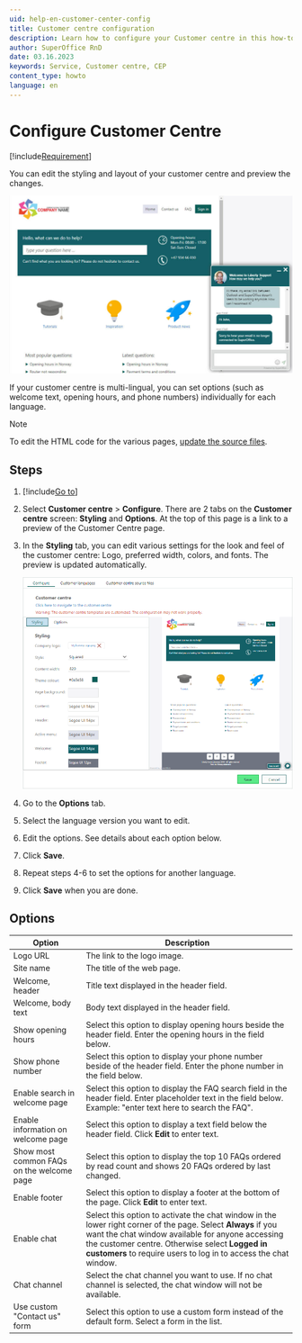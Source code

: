 ```yaml
---
uid: help-en-customer-center-config
title: Customer centre configuration
description: Learn how to configure your Customer centre in this how-to guide.
author: SuperOffice RnD
date: 03.16.2023
keywords: Service, Customer centre, CEP
content_type: howto
language: en
---
```


# Configure Customer Centre <i class="ph ph-question" aria-label="Question mark"></i>

[!include[Requirement](../../learn/includes/req-cep.md)]

You can edit the styling and layout of your customer centre and preview the changes.

![Set up the chat widget on your Customer centre so that customers can chat with you while they visit your website -screenshot][img2]

If your customer centre is multi-lingual, you can set options (such as welcome text, opening hours, and phone numbers) individually for each language.

> [!NOTE]
> To edit the HTML code for the various pages, [update the source files][1].

## Steps

1. [!include[Go to](../../learn/includes/goto-sm.md)]

1. Select **Customer centre** > **Configure**. There are 2 tabs on the **Customer centre** screen: **Styling** and **Options**. At the top of this page is a link to a preview of the Customer Centre page.

1. In the **Styling** tab, you can edit various settings for the look and feel of the customer centre: Logo, preferred width, colors, and fonts. The preview is updated automatically.

    ![Preview your customer center pages -screenshot][img3]

1. Go to the **Options** tab.

1. Select the language version you want to edit.

1. Edit the options. See details about each option below.

1. Click **Save**.

1. Repeat steps 4-6 to set the options for another language.

1. Click **Save** when you are done.

## Options

| Option | Description |
|---|---|
| Logo URL | The link to the logo image. |
| Site name | The title of the web page. |
| Welcome, header | Title text displayed in the header field. |
| Welcome, body text | Body text displayed in the header field. |
| Show opening hours | Select this option to display opening hours beside the header field. Enter the opening hours in the field below. |
| Show phone number | Select this option to display your phone number beside of the header field. Enter the phone number in the field below. |
| Enable search in welcome page | Select this option to display the FAQ search field in the header field. Enter placeholder text in the field below. Example: "enter text here to search the FAQ". |
| Enable information on welcome page | Select this option to display a text field below the header field. Click **Edit** to enter text. |
| Show most common FAQs on the welcome page | Select this option to display the top 10 FAQs ordered by read count and shows 20 FAQs ordered by last changed. |
| Enable footer | Select this option to display a footer at the bottom of the page. Click **Edit** to enter text. |
| Enable chat | Select this option to activate the chat window in the lower right corner of the page. Select **Always** if you want the chat window available for anyone accessing the customer centre. Otherwise select **Logged in customers** to require users to log in to access the chat window. |
| Chat channel | Select the chat channel you want to use. If no chat channel is selected, the chat window will not be available. |
| Use custom "Contact us" form | Select this option to use a custom form instead of the default form. Select a form in the list.|

<!-- Referenced links -->
[1]: edit.md

<!-- Referenced images -->
[img2]: ../../../media/loc/en/customer-center/customer-centre-chat-with-agents.jpg
[img3]: ../../../media/loc/en/customer-center/config-cust-centre.png
